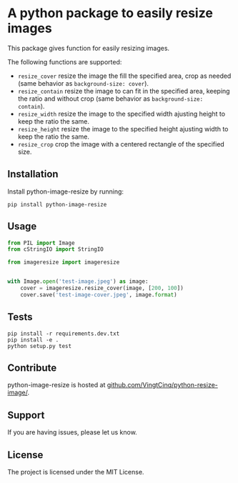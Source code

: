 A python package to easily resize images
========================================

This package gives function for easily resizing images.

The following functions are supported:

* `resize_cover` resize the image the fill the specified area, crop as needed (same behavior as `background-size: cover`).
* `resize_contain` resize the image to can fit in the specified area, keeping the ratio and without crop (same behavior as `background-size: contain`). 
* `resize_width` resize the image to the specified width ajusting height to keep the ratio the same.
* `resize_height` resize the image to the specified height ajusting width to keep the ratio the same.
* `resize_crop` crop the image with a centered rectangle of the specified size.



Installation
------------

Install python-image-resize by running:

```
pip install python-image-resize
```


Usage
-----

```python
from PIL import Image
from cStringIO import StringIO

from imageresize import imageresize


with Image.open('test-image.jpeg') as image:
    cover = imageresize.resize_cover(image, [200, 100])
    cover.save('test-image-cover.jpeg', image.format)
```

Tests
----------

```
pip install -r requirements.dev.txt
pip install -e .
python setup.py test
```


Contribute
----------

python-image-resize is hosted at [github.com/VingtCinq/python-resize-image/](https://github.com/VingtCinq/python-resize-image).


Support
-------

If you are having issues, please let us know.


License
-------

The project is licensed under the MIT License.
